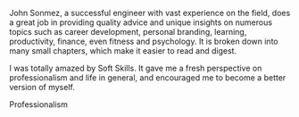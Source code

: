 John Sonmez, a successful engineer with vast experience on the field, does a great job in providing quality advice and unique insights on numerous topics such as career development, personal branding, learning, productivity, finance, even fitness and psychology. It is broken down into many small chapters, which make it easier to read and digest.

I was totally amazed by Soft Skills. It gave me a fresh perspective on professionalism and life in general, and encouraged me to become a better version of myself.

<span class="label label-default">Professionalism</span>